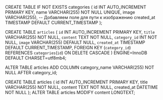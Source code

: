 CREATE TABLE IF NOT EXISTS categories (
id INT AUTO_INCREMENT PRIMARY KEY,
name VARCHAR(255) NOT NULL UNIQUE,
image VARCHAR(255), -- Добавляем поле для пути к изображению
created_at TIMESTAMP DEFAULT CURRENT_TIMESTAMP
);

CREATE TABLE `articles` (
`id` INT AUTO_INCREMENT PRIMARY KEY,
`title` VARCHAR(255) NOT NULL,
`content` TEXT NOT NULL,
`category_id` INT NOT NULL,
`image` VARCHAR(255) DEFAULT NULL,
`created_at` TIMESTAMP DEFAULT CURRENT_TIMESTAMP,
FOREIGN KEY (`category_id`) REFERENCES `categories`(`id`) ON DELETE CASCADE
) ENGINE=InnoDB DEFAULT CHARSET=utf8mb4;

ALTER TABLE articles ADD COLUMN category_name VARCHAR(255) NOT NULL AFTER category_id;

CREATE TABLE articles (
id INT AUTO_INCREMENT PRIMARY KEY,
title VARCHAR(255) NOT NULL,
content TEXT NOT NULL,
created_at DATETIME NOT NULL
);
ALTER TABLE articles MODIFY content LONGTEXT;
